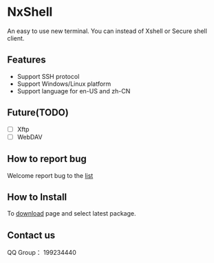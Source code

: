 # NxShell

An easy to use new terminal. You can instead of Xshell or Secure shell client.

## Features

- Support SSH protocol
- Support Windows/Linux platform
- Support language for en-US and zh-CN

## Future(TODO)

- [ ] Xftp
- [ ] WebDAV

## How to report bug

Welcome report bug to the [list](https://github.com/nxshell/nxshell/issues)

## How to Install

To [download](https://github.com/nxshell/nxshell/releases) page and select latest package.

## Contact us

QQ Group： 199234440

<!--
**nxshell/nxshell** is a ✨ _special_ ✨ repository because its `README.md` (this file) appears on your GitHub profile.

Here are some ideas to get you started:

- 🔭 I’m currently working on ...
- 🌱 I’m currently learning ...
- 👯 I’m looking to collaborate on ...
- 🤔 I’m looking for help with ...
- 💬 Ask me about ...
- 📫 How to reach me: ...
- 😄 Pronouns: ...
- ⚡ Fun fact: ...
-->
